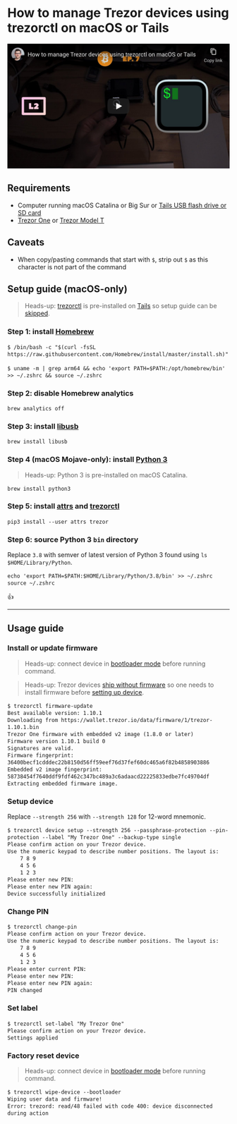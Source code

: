 <!--
Title: How to manage Trezor devices using trezorctl on macOS or Tails
Description: Learn how to how to manage Trezor devices using trezorctl on macOS or Tails
Author: Sun Knudsen <https://github.com/sunknudsen>
Contributors: Sun Knudsen <https://github.com/sunknudsen>
Reviewers:
Publication date: 2021-06-26T19:30:49.162Z
Listed: true
-->

# How to manage Trezor devices using trezorctl on macOS or Tails

[![How to manage Trezor devices using trezorctl on macOS or Tails](how-to-manage-trezor-devices-using-trezorctl-on-macos-or-tails.png)](https://www.youtube.com/watch?v=0yWBYL9_uq4 "How to manage Trezor devices using trezorctl on macOS or Tails")

## Requirements

- Computer running macOS Catalina or Big Sur or [Tails USB flash drive or SD card](../how-to-install-tails-on-usb-flash-drive-or-sd-card-on-macos)
- [Trezor One](https://shop.trezor.io/product/trezor-one-black) or [Trezor Model T](https://shop.trezor.io/product/trezor-model-t)

## Caveats

- When copy/pasting commands that start with `$`, strip out `$` as this character is not part of the command

## Setup guide (macOS-only)

> Heads-up: [trezorctl](https://wiki.trezor.io/Using_trezorctl_commands_with_Trezor) is pre-installed on [Tails](https://tails.boum.org/) so setup guide can be [skipped](#usage-guide).

### Step 1: install [Homebrew](https://brew.sh/)

```console
$ /bin/bash -c "$(curl -fsSL https://raw.githubusercontent.com/Homebrew/install/master/install.sh)"

$ uname -m | grep arm64 && echo 'export PATH=$PATH:/opt/homebrew/bin' >> ~/.zshrc && source ~/.zshrc
```

### Step 2: disable Homebrew analytics

```shell
brew analytics off
```

### Step 3: install [libusb](https://libusb.info/)

```shell
brew install libusb
```

### Step 4 (macOS Mojave-only): install [Python 3](https://www.python.org/)

> Heads-up: Python 3 is pre-installed on macOS Catalina.

```shell
brew install python3
```

### Step 5: install [attrs](https://www.attrs.org/en/stable/) and [trezorctl](https://wiki.trezor.io/Using_trezorctl_commands_with_Trezor)

```shell
pip3 install --user attrs trezor
```

### Step 6: source Python 3 `bin` directory

Replace `3.8` with semver of latest version of Python 3 found using `ls $HOME/Library/Python`.

```shell
echo 'export PATH=$PATH:$HOME/Library/Python/3.8/bin' >> ~/.zshrc
source ~/.zshrc
```

👍

---

## Usage guide

### Install or update firmware

> Heads-up: connect device in [bootloader mode](https://wiki.trezor.io/User_manual:Updating_the_Trezor_device_firmware__T1) before running command.

> Heads-up: Trezor devices [ship without firmware](https://wiki.trezor.io/Firmware) so one needs to install firmware before [setting up device](#setup-device).

```console
$ trezorctl firmware-update
Best available version: 1.10.1
Downloading from https://wallet.trezor.io/data/firmware/1/trezor-1.10.1.bin
Trezor One firmware with embedded v2 image (1.8.0 or later)
Firmware version 1.10.1 build 0
Signatures are valid.
Firmware fingerprint: 36400becf1cdddec22b8150d56ff59eef76d37fef60dc465a6f82b4858903886
Embedded v2 image fingerprint: 58738454f7640ddf9fdf462c347bc489a3c6adaacd22225833edbe7fc49704df
Extracting embedded firmware image.
```

### Setup device

Replace `--strength 256` with `--strength 128` for 12-word mnemonic.

```console
$ trezorctl device setup --strength 256 --passphrase-protection --pin-protection --label "My Trezor One" --backup-type single
Please confirm action on your Trezor device.
Use the numeric keypad to describe number positions. The layout is:
    7 8 9
    4 5 6
    1 2 3
Please enter new PIN:
Please enter new PIN again:
Device successfully initialized
```

### Change PIN

```console
$ trezorctl change-pin
Please confirm action on your Trezor device.
Use the numeric keypad to describe number positions. The layout is:
    7 8 9
    4 5 6
    1 2 3
Please enter current PIN:
Please enter new PIN:
Please enter new PIN again:
PIN changed
```

### Set label

```console
$ trezorctl set-label "My Trezor One"
Please confirm action on your Trezor device.
Settings applied
```

### Factory reset device

> Heads-up: connect device in [bootloader mode](https://wiki.trezor.io/User_manual:Updating_the_Trezor_device_firmware__T1) before running command.

```console
$ trezorctl wipe-device --bootloader
Wiping user data and firmware!
Error: trezord: read/48 failed with code 400: device disconnected during action
```
